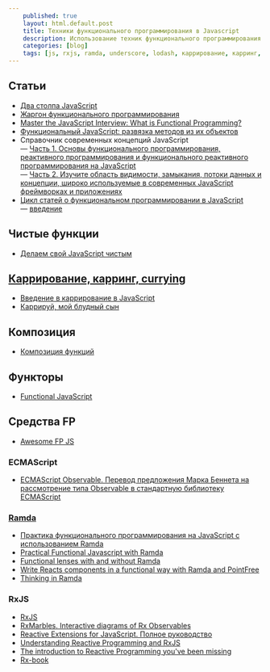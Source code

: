 ```yaml
---
    published: true
    layout: html.default.post
    title: Техники функционального программирования в Javascript
    description: Использование техник функционального программирования в Javascript
    categories: [blog]
    tags: [js, rxjs, ramda, underscore, lodash, каррирование, карринг, currying]
---
```


## Статьи
*   [Два столпа JavaScript](http://frontender.info/the-two-pillars-of-javascript-pt-2-functional-programming/)
*   [Жаргон функционального программирования](https://habrahabr.ru/post/310172/)
*   [Master the JavaScript Interview: What is Functional Programming?](https://medium.com/javascript-scene/master-the-javascript-interview-what-is-functional-programming-7f218c68b3a0)
*   [Функциональный JavaScript: развязка методов из их объектов](https://github.com/devSchacht/translations/tree/master/joel-thoms-functional-javascript-decoupling-methods-from-their-objects)
*   Справочник современных концепций JavaScript  
    — [Часть 1. Основы функционального программирования, реактивного программирования и функционального реактивного программирования на JavaScript](https://medium.com/devschacht/glossary-of-modern-javascript-concepts-1198b24e8f56)  
    — [Часть 2. Изучите область видимости, замыкания, потоки данных и концепции, широко используемые в современных JavaScript фреймворках и приложениях](https://medium.com/devschacht/%D1%81%D0%BF%D1%80%D0%B0%D0%B2%D0%BE%D1%87%D0%BD%D0%B8%D0%BA-%D1%81%D0%BE%D0%B2%D1%80%D0%B5%D0%BC%D0%B5%D0%BD%D0%BD%D1%8B%D1%85-%D0%BA%D0%BE%D0%BD%D1%86%D0%B5%D0%BF%D1%86%D0%B8%D0%B9-javascript-%D1%87%D0%B0%D1%81%D1%82%D1%8C-2-8ecf07f3f36a)
*   [Цикл статей о функциональном программировании в JavaScript](https://github.com/devSchacht/functional_tuesday)  
    — [введение](https://github.com/devSchacht/functional_tuesday/blob/master/articles/chapter1.md)  


## Чистые функции
*   [Делаем свой JavaScript чистым](http://prgssr.ru/development/delaem-svoj-javascript-chistym.html)


## [Каррирование, карринг, currying](https://ru.wikipedia.org/wiki/%D0%9A%D0%B0%D1%80%D1%80%D0%B8%D1%80%D0%BE%D0%B2%D0%B0%D0%BD%D0%B8%D0%B5)
*   [Введение в каррирование в JavaScript](http://prgssr.ru/development/vvedenie-v-karrirovanie-v-javascript.html)
*   [Каррируй, мой блудный сын](https://github.com/devSchacht/translations/tree/master/tom-harding-curry-on-wayward-son)


## Композиция
*   [Композиция функций](http://prgssr.ru/development/kompoziciya-funkcij.html)


## Функторы
*   [Functional JavaScript](http://functionaljavascript.blogspot.ru/2013/07/functors.html)


## Средства FP
*   [Awesome FP JS](https://github.com/stoeffel/awesome-fp-js)

### ECMAScript
*   [ECMAScript Observable. Перевод предложения Марка Беннета на рассмотрение типа Observable в стандартную библиотеку ECMAScript](https://medium.com/devschacht/ecmascript-observable-1f29d5c5e95c)

### [Ramda](http://ramdajs.com/0.14/docs/)
*   [Практика функционального программирования на JavaScript с использованием Ramda](http://habrahabr.ru/post/251729/)
*   [Practical Functional Javascript with Ramda](http://developer.telerik.com/featured/practical-functional-javascript-ramda/)
*   [Functional lenses with and without Ramda](http://blog.codeprototype.com/2015/04/17/functional-lenses-with-ramda/)
*   [Write Reacts components in a functional way with Ramda and PointFree](http://blog.codeprototype.com/2015/04/15/write-reacts-component-in-functional-way-with-ramda-and-pointfree-md/)
*   [Thinking in Ramda](http://randycoulman.com/blog/categories/thinking-in-ramda/)

### RxJS
*   [RxJS](http://reactivex.io/rxjs/)
*   [RxMarbles. Interactive diagrams of Rx Observables](http://rxmarbles.com/)
*   [Reactive Extensions for JavaScript. Полное руководство](https://habrahabr.ru/post/132463/)
*   [Understanding Reactive Programming and RxJS](https://auth0.com/blog/understanding-reactive-programming-and-rxjs/)
*   [The introduction to Reactive Programming you've been missing](https://gist.github.com/staltz/868e7e9bc2a7b8c1f754)
*   [Rx-book](http://xgrommx.github.io/rx-book/index.html)
